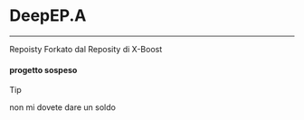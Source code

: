 # DeepEP.A
-------------------------------------------
Repoisty Forkato dal Reposity di X-Boost


<h4>progetto sospeso</h4>

>[!TIP]
>non mi dovete dare un soldo
